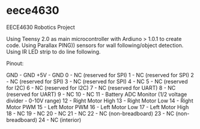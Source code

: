 eece4630
========

EECE4630 Robotics Project

Using Teensy 2.0 as main microcontroller with Ardiuno > 1.0.1 to create code.
Using Parallax PING)) sensors for wall following/object detection.
Using IR LED strip to do line following.

Pinout:

GND - GND
+5V - GND
0 - NC (reserved for SPI)
1 - NC (reserved for SPI)
2 - NC (reserved for SPI)
3 - NC (reserved for SPI)
4 - NC
5 - NC (reserved for I2C)
6 - NC (reserved for I2C)
7 - NC (reserved for UART)
8 - NC (reserved for UART)
9 - NC
10 - NC
11 - Battery ADC Monitor (1/2 voltage divider - 0-10V range)
12 - Right Motor High
13 - Right Motor Low
14 - Right Motor PWM
15 - Left Motor PWM
16 - Left Motor Low
17 - Left Motor High
18 - NC
19 - NC
20 - NC
21 - NC
22 - NC (non-breadboard)
23 - NC (non-breadboard)
24 - NC (interior)
